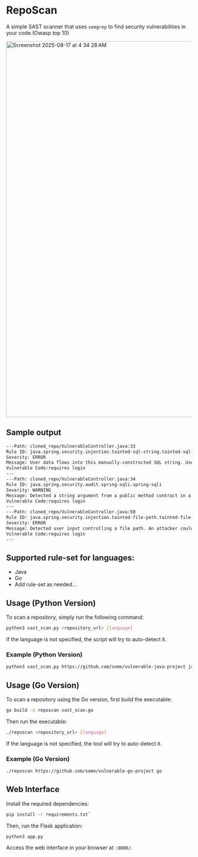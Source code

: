 # RepoScan

A simple SAST scanner that uses `semgrep` to find security vulnerabilities in your code.(Owasp top 10)

<img width="1348" height="1020" alt="Screenshot 2025-08-17 at 4 34 28 AM" src="https://github.com/user-attachments/assets/27ac535d-796b-405f-b464-14ac24e5a8fa" />

## Sample output

```bash
---Path: cloned_repo/VulnerableController.java:33
Rule ID: java.spring.security.injection.tainted-sql-string.tainted-sql-string
Severity: ERROR
Message: User data flows into this manually-constructed SQL string. User data can be safely inserted into SQL strings using prepared statements or an object-relational mapper (ORM). Manually-constructed SQL strings is a possible indicator of SQL injection, which could let an attacker steal or manipulate data from the database. Instead, use prepared statements (`connection.PreparedStatement`) or a safe library.
Vulnerable Code:requires login
---
---Path: cloned_repo/VulnerableController.java:34
Rule ID: java.spring.security.audit.spring-sqli.spring-sqli
Severity: WARNING
Message: Detected a string argument from a public method contract in a raw SQL statement. This could lead to SQL injection if variables in the SQL statement are not properly sanitized. Use a prepared statements (java.sql.PreparedStatement) instead. You can obtain a PreparedStatement using 'connection.prepareStatement'.
Vulnerable Code:requires login
---
---Path: cloned_repo/VulnerableController.java:50
Rule ID: java.spring.security.injection.tainted-file-path.tainted-file-path
Severity: ERROR
Message: Detected user input controlling a file path. An attacker could control the location of this file, to include going backwards in the directory with '../'. To address this, ensure that user-controlled variables in file paths are sanitized. You may also consider using a utility method such as org.apache.commons.io.FilenameUtils.getName(...) to only retrieve the file name from the path.
Vulnerable Code:requires login
---
```

## Supported rule-set for languages:

- Java
- Go
- Add rule-set as needed...

## Usage (Python Version)

To scan a repository, simply run the following command:

```bash
python3 sast_scan.py <repository_url> [language]
```

If the language is not specified, the script will try to auto-detect it.

### Example (Python Version)

```bash
python3 sast_scan.py https://github.com/some/vulnerable-java-project java
```

## Usage (Go Version)

To scan a repository using the Go version, first build the executable:

```bash
go build -o reposcan sast_scan.go
```

Then run the executable:

```bash
./reposcan <repository_url> [language]
```

If the language is not specified, the tool will try to auto-detect it.

### Example (Go Version)

```bash
./reposcan https://github.com/some/vulnerable-go-project go
```

## Web Interface

Install the required dependencies:

```bash
pip install -r requirements.txt`
```

Then, run the Flask application:

```bash
python3 app.py
```

Access the web interface in your browser at `:8080/`.
